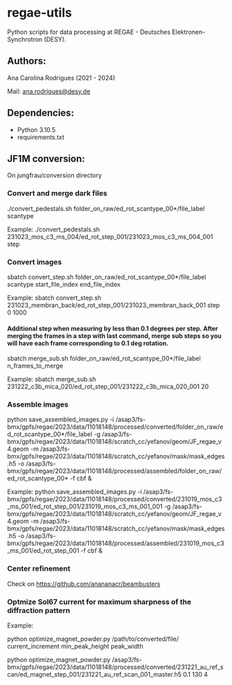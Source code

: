 # regae-utils

Python scripts for data processing at REGAE - Deutsches Elektronen-Synchrotron (DESY).

## Authors:

Ana Carolina Rodrigues (2021 - 2024)

Mail: ana.rodrigues@desy.de

## Dependencies:

* Python 3.10.5
* requirements.txt

## JF1M conversion:

On jungfrau/conversion directory


### Convert and merge dark files

./convert_pedestals.sh folder_on_raw/ed_rot_scantype_00*/file_label scantype

Example:
./convert_pedestals.sh 231023_mos_c3_ms_004/ed_rot_step_001/231023_mos_c3_ms_004_001 step

### Convert images


sbatch convert_step.sh folder_on_raw/ed_rot_scantype_00*/file_label scantype start_file_index end_file_index

Example:
sbatch convert_step.sh 231023_membran_back/ed_rot_step_001/231023_membran_back_001 step 0 1000

#### Additional step when measuring by less than 0.1 degrees per step. After merging the frames in a step with last command, merge sub steps so you will have each frame corresponding to 0.1 deg rotation.

sbatch merge_sub.sh folder_on_raw/ed_rot_scantype_00*/file_label n_frames_to_merge

Example:
sbatch merge_sub.sh 231222_c3b_mica_020/ed_rot_step_001/231222_c3b_mica_020_001 20 
 

### Assemble images

python save_assembled_images.py -i /asap3/fs-bmx/gpfs/regae/2023/data/11018148/processed/converted/folder_on_raw/ed_rot_scantype_00*/file_label -g /asap3/fs-bmx/gpfs/regae/2023/data/11018148/scratch_cc/yefanov/geom/JF_regae_v4.geom -m /asap3/fs-bmx/gpfs/regae/2023/data/11018148/scratch_cc/yefanov/mask/mask_edges.h5 -o /asap3/fs-bmx/gpfs/regae/2023/data/11018148/processed/assembled/folder_on_raw/ed_rot_scantype_00* -f cbf &

Example:
python save_assembled_images.py -i /asap3/fs-bmx/gpfs/regae/2023/data/11018148/processed/converted/231019_mos_c3_ms_001/ed_rot_step_001/231019_mos_c3_ms_001_001 -g /asap3/fs-bmx/gpfs/regae/2023/data/11018148/scratch_cc/yefanov/geom/JF_regae_v4.geom -m /asap3/fs-bmx/gpfs/regae/2023/data/11018148/scratch_cc/yefanov/mask/mask_edges.h5 -o /asap3/fs-bmx/gpfs/regae/2023/data/11018148/processed/assembled/231019_mos_c3_ms_001/ed_rot_step_001 -f cbf &

### Center refinement

Check on https://github.com/anananacr/beambusters

### Optmize Sol67 current for maximum sharpness of the diffraction pattern

Example:

python optimize_magnet_powder.py /path/to/converted/file/ current_increment min_peak_height peak_width

python optimize_magnet_powder.py /asap3/fs-bmx/gpfs/regae/2023/data/11018148/processed/converted/231221_au_ref_scan/ed_magnet_step_001/231221_au_ref_scan_001_master.h5 0.1 130 4
